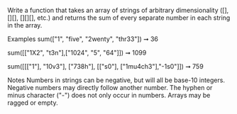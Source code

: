 Write a function that takes an array of strings of arbitrary dimensionality ([], [][], [][][], etc.) and returns the sum of every separate number in each string in the array.

Examples
sum(["1", "five", "2wenty", "thr33"]) ➞ 36

sum([["1X2", "t3n"],["1024", "5", "64"]]) ➞ 1099

sum([[["1"], "10v3"], ["738h"], [["s0"], ["1mu4ch3"],"-1s0"]]) ➞ 759

Notes
Numbers in strings can be negative, but will all be base-10 integers.
Negative numbers may directly follow another number.
The hyphen or minus character ("-") does not only occur in numbers.
Arrays may be ragged or empty.